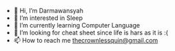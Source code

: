 - 👋 Hi, I’m Darmawansyah
- 👀 I’m interested in Sleep
- 🌱 I’m currently learning Computer Language
- 💞️ I’m looking for cheat sheet since life is hars as it is :(
- 📫 How to reach me thecrownlessquin@gmail.com

<!---
BejoBangke/BejoBangke is a ✨ special ✨ repository because its `README.md` (this file) appears on your GitHub profile.
You can click the Preview link to take a look at your changes.
--->
